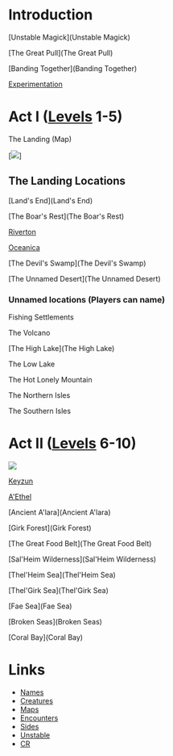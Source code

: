 # Introduction

[Unstable Magick](Unstable Magick)

[The Great Pull](The Great Pull)

[Banding Together](Banding Together)

[Experimentation](Experimentation)

# Act I ([Levels](Levels) 1-5)
The Landing (Map)

[<img src="https://juanvalencia.github.io/Unstable-Magick/img/landing.png">]

## The Landing Locations
[Land's End](Land's End)

[The Boar's Rest](The Boar's Rest)

[Riverton](Riverton)

[Oceanica](Oceanica)

[The Devil's Swamp](The Devil's Swamp)

[The Unnamed Desert](The Unnamed Desert)

### Unnamed locations (Players can name)
Fishing Settlements

The Volcano

[The High Lake](The High Lake)

The Low Lake

The Hot Lonely Mountain

The Northern Isles

The Southern Isles

# Act II ([Levels](Levels) 6-10)

<img src="https://juanvalencia.github.io/Unstable-Magick/img/Keyzun1.jpg">

[Keyzun](Keyzun)

[A'Ethel](A'Ethel)

[Ancient A'lara](Ancient A'lara)

[Girk Forest](Girk Forest)

[The Great Food Belt](The Great Food Belt)

[Sal'Heim Wilderness](Sal'Heim Wilderness)

[Thel'Heim Sea](Thel'Heim Sea)

[Thel'Girk Sea](Thel'Girk Sea)

[Fae Sea](Fae Sea)

[Broken Seas](Broken Seas)

[Coral Bay](Coral Bay)

# Links

* [Names](https://www.fantasynamegenerators.com/dnd-elf-names.php)
* [Creatures](https://www.aidedd.org/dnd-filters/monsters.php)
* [Maps](https://watabou.itch.io/)
* [Encounters](https://koboldplus.club/)
* [Sides](Sides)
* [Unstable](https://chartopia.d12dev.com/chart/561/)
* [CR](https://donjon.bin.sh/5e/calc/enc_size.html)